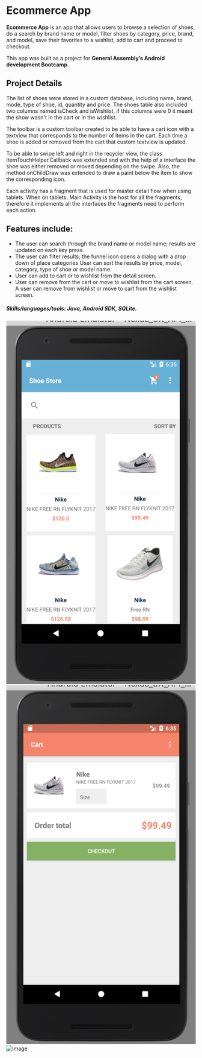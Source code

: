 # Ecommerce App

**Ecommerce App** is an app that allows users to browse a selection of shoes, do a search by brand name or model, filter shoes by category, price, brand, and model, save their favorites to a wishlist, add to cart and proceed to checkout.

This app was built as a project for **General Assembly’s Android development Bootcamp**.

## Project Details

The list of shoes were stored in a custom database, including name, brand, mode, type of shoe, id, quantity and price. The shoes table also included two columns named isCheck and isWishlist, if this columns were 0 it meant the show wasn't in the cart or in the wishlist.

The toolbar is a custom toolbar created to be able to have a cart icon with a textview that corresponds to the number of items in the cart. Each time a shoe is added or removed from the cart that custom textview is updated.

To be able to swipe left and right in the recycler view, the class ItemTouchHelper.Callback was extended and with the help of a interface the shoe was either removed or moved depending on the swipe. Also, the method onChildDraw was extended to draw a paint below the item to show the corresponding icon.

Each activity has a fragment that is used for master detail flow when using tablets. When on tablets, Main Activity is the host for all the fragments, therefore it implements all the interfaces the fragments need to perform each action.

## Features include:

- The user can search through the brand name or model name; results are updated on each key press.
- The user can filter results; the funnel icon opens a dialog with a drop down of place categories User can sort the results by price, model, category, type of shoe or model name.
- User can add to cart or to wishlist from the detail screen.
- User can remove from the cart or move to wishlist from the cart screen. A user can remove from wishlist or move to cart from the wishlist screen.

##### Skills/languages/tools: Java, Android SDK, SQLite.

![image](/screenshots/ecommerceApp-1.png)
![image](/screenshots/ecommerceApp-2.png)
![image](/screenshots/ecommerceApp-3.png)



